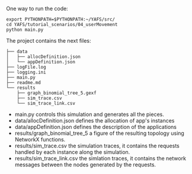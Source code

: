 One way to run the code:

```
export PYTHONPATH=$PYTHONPATH:~/YAFS/src/
cd YAFS/tutorial_scenarios/04_userMovement
python main.py
```


The project contains the next files:

```
├── data
│   ├── allocDefinition.json
│   └── appDefinition.json
├── logFile.log
├── logging.ini
├── main.py
├── readme.md
└── results
    ├── graph_binomial_tree_5.gexf
    ├── sim_trace.csv
    └── sim_trace_link.csv
```

- main.py controls this simulation and generates all the pieces.
- data/allocDefinition.json defines the allocation of app's instances
- data/appDefinition.json defines the description of the applications
- results/graph_binomial_tree_5 a figure of the resulting topology using NetworkX functions.
- results/sim_trace.csv the simulation traces, it contains the requests handled by each instance along the simulation.
- results/sim_trace_link.csv the simlation traces, it contains the network messages between the nodes generated by the requests.
  
  